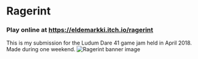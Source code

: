 # Ragerint

### Play online at https://eldemarkki.itch.io/ragerint
This is my submission for the Ludum Dare 41 game jam held in April 2018. Made during one weekend.
![Ragerint banner image](https://img.itch.zone/aW1hZ2UvMjQ3NzY0LzExODQ1NTcucG5n/315x250%23c/ncAwbN.png)
